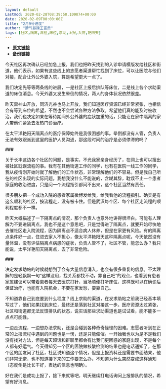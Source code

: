 ```yaml
---
layout: default
Lastmod: 2020-02-28T08:39:50.109074+00:00
date: 2020-02-09T00:00:00Z
title: "2月9号进度"
author: "脾气暴躁王富贵"
tags: [社区,隔离,流程,床位,求助,上报,入院,艳阳天]
---
```


* [**原文链接**](http://mp.weixin.qq.com/s?__biz=MzA3MjMxNjc2OA==&mid=2450825090&idx=1&sn=b8b3d29fc4d989307623bfcb2168d9ca&chksm=88c01d8dbfb7949b907cf927b6628aa9d5f725b5eb2f84c7330344999d7d61bb0cedbbd17e6d#rd)
* [**备份链接**](http://archive.ph/P1uYF)


今天社区再次确认已经加急上报，我们也把昨天找到的入诊申请模版发给社区和街道，他们表示，如果有这些线上的志愿者渠道帮忙找到了床位，可以让医院与他们对接，配合让外公外婆入院，算是希望更大一点了。

  

我们决定先等等两条线的进展，一是社区上报后排队等床位，二是线上各个求助渠道的床位消息。今天外婆又发生晕倒的情况，两人的身体状况依然很差。

  

昨天雷神山开放，同济光谷也马上开放，我们知道医疗资源已经非常紧张，也相信会有等到床位的希望，不然也不会尝试各种方法争取。希望他们真的能及时被收治，我们也决定如果在等待期间外公外婆的症状加重的话，只能让在家中隔离的家人带他们紧急去发热门诊治疗。

  

在太平洋艳阳天隔离点的医疗保障始终是我很困惑的事。晕倒都没有人管，负责人无法有效跟派到这里的医护人员沟通，那这段时间的治疗是必须停滞的吗？

  

**###**  

  

关于长丰这边各个社区的问题，是事实，不光我家亲身经历了，在网上也可以搜出被社区耽误流程的事。我有在其他街道工作的同学，也有在医院一线工作的同学，我从疫情刚开始时就了解他们的工作状态，非常理解他们的不容易。但是我自己所在的社区出现的实际问题，我想我没什么不能说的，含糊其辞，耽误不止一个患者家庭的收治进度，只是问一个流程指引都问不出来，这个社区当然有责任。

  

很多朋友把一个成功入院的患者家属微博发给我，给我看他的流程指引。确实是有这么顺利的社区，按流程走，没有被卡住。但是武汉每个区、每个社区走流程的顺利程度都不一样。

  

昨天大概描述了一下隔离点的情况，那个负责人也意外地讲得很坦白。可能有人理解为不要进隔离点，我也不是这个意思吧，只是觉得进了隔离点，就要开始尽快地去催社区走入院流程，因为隔离点不适合病人休养，但是在家更有风险。有的隔离点条件好一点，住进去家人不担心，像太平洋艳阳天这种隔离点呢，今天依然没有量体温，没有评估隔离点病患的症状，负责人管不了，社区不管，能怎么办？我只能说，太平洋艳阳天隔离点，去了非常危险。

  

**###**  

决定发求助帖的时候就想到了会有大量信息涌入，也会有很多重复的信息。不太理解的是轻飘飘一句“这样没用，找关系都找不动，靠自己吧”的观点，也看到有患者家属建议可以带着患者每天去医院打针，当场顺便打听床位，这样既可以在确诊后保证治疗，也能有入院机会，不要在家发愁，要靠自己。

  

不知道靠自己到底要到什么程度？线上求助的渠道，在发求助帖之前我已经基本填写过了，他们如果找到床位，最终还是落到社区对接这一步。医疗资源太过紧张，社区和街道都无法反馈排队的状态，说实话那些求助渠道也是试试看，能不能多一点点可能性。

  

一边走流程，一边想办法求助，还是会碰到各种奇奇怪怪的困难。志愿者听到在正常的上报流程中遇到的问题也是一愣，还是只能催催。一开始我也以为是不是我们没有找对方法，但是每天超话和群聊里都会有比我们更困惑的家庭出现，不是每个人都有好运气。今天得知另一个区的医院做核酸检测的结果也是电话通知了，在那个区的朋友问了社区，社区说知道这个情况，但是上报资料还是需要书面结果，他们非常无奈，也不知道接下来的工作要怎么办，不知道为什么突然变成这样通知（态度倒是比长丰好，表达的信息也明确）。  

  

好在我们是成功上报了，接下来就等吧，明天继续打电话询问上报排队的情况，希望有好消息。


